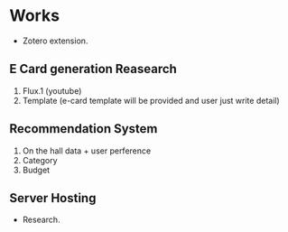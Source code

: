 # Works
- Zotero extension.
## E Card generation Reasearch 
 1. Flux.1 (youtube)
 2. Template (e-card template will be provided and user just write detail)

## Recommendation System 
 1. On the hall data + user perference
 2. Category
 3. Budget

## Server Hosting 
- Research.
